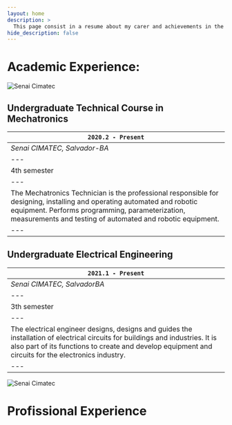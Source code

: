 ```yaml
---
layout: home
description: >
  This page consist in a resume about my carer and achievements in the current years. I was born in 2003 
hide_description: false
---
```


# Academic Experience:

![Senai Cimatec](../assets/img/Designome.jpg)
## Undergraduate Technical Course in Mechatronics

|`2020.2 - Present`|
|---|
|*Senai CIMATEC, Salvador-BA*|
|---|
|4th semester|
|---|
|The Mechatronics Technician is the professional responsible for designing, installing and operating automated and robotic equipment. Performs programming, parameterization, measurements and testing of automated and robotic equipment.|
|---|

## Undergraduate Electrical Engineering

|`2021.1 - Present`|
|---|
|*Senai CIMATEC, SalvadorBA*|
|---|
|3th semester|
|---|
|The electrical engineer designs, designs and guides the installation of electrical circuits for buildings and industries. It is also part of its functions to create and develop equipment and circuits for the electronics industry.|
|---|

![Senai Cimatec](../assets/img/Designome.jpg)

# Profissional Experience



[blog]: /
[portfolio]: https://hydejack.com/examples/
[resume]: https://hydejack.com/resume/
[download]: https://hydejack.com/download/
[welcome]: https://hydejack.com/
[forms]: https://hydejack.com/forms-by-example/

[features]: #features
[news]: #build-an-audience
[syntax]: syntax-highlighting
[latex]: #beautiful-math
[dark]: https://hydejack.com/blog/hydejack/2018-09-01-introducing-dark-mode/
[search]: https://hydejack.com/#_search-input
[grid]: https://hydejack.com/blog/hydejack/

[lic]: LICENSE.md
[pro]: licenses/PRO.md
[docs]: docs/README.md
[ofln]: docs/advanced.md#enabling-offline-support
[math]: docs/writing.md#adding-math

[kit]: https://github.com/hydecorp/hydejack-starter-kit/releases
[src]: https://github.com/hydecorp/hydejack
[gem]: https://rubygems.org/gems/jekyll-theme-hydejack
[buy]: https://gum.co/nuOluY

[gpss]: https://developers.google.com/speed/pagespeed/insights/?url=https%3A%2F%2Fhydejack.com%2Fdocs%2F
[rouge]: http://rouge.jneen.net
[katex]: https://khan.github.io/KaTeX/
[mathjax]: https://www.mathjax.org/
[tinyletter]: https://tinyletter.com/
